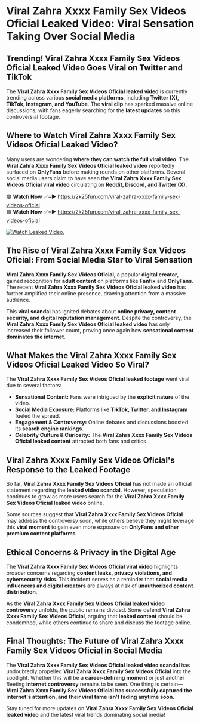 # ️Viral Zahra Xxxx Family Sex Videos Oficial Leaked Video: Viral Sensation Taking Over Social Media

## **Trending! ️Viral Zahra Xxxx Family Sex Videos Oficial Leaked Video Goes Viral on Twitter and TikTok**
The **️Viral Zahra Xxxx Family Sex Videos Oficial leaked video** is currently trending across various **social media platforms**, including **Twitter (X), TikTok, Instagram, and YouTube**. The **viral clip** has sparked massive online discussions, with fans eagerly searching for the **latest updates** on this controversial footage.

## **Where to Watch ️Viral Zahra Xxxx Family Sex Videos Oficial Leaked Video?**
Many users are wondering **where they can watch the full viral video**. The **️Viral Zahra Xxxx Family Sex Videos Oficial leaked video** reportedly surfaced on **OnlyFans** before making rounds on other platforms. Several social media users claim to have seen the **️Viral Zahra Xxxx Family Sex Videos Oficial viral video** circulating on **Reddit, Discord, and Twitter (X).**

🟢 **Watch Now** ✅=► https://2k25fun.com/️viral-zahra-xxxx-family-sex-videos-oficial  
🟢 **Watch Now** ✅=► https://2k25fun.com/️viral-zahra-xxxx-family-sex-videos-oficial  

[![Watch Leaked Video.](https://miro.medium.com/v2/resize:fit:828/format:webp/1*cilzJN44JGOrTw9NJCrNHA.gif "Watch Leaked Video")](https://2k25fun.com/️viral-zahra-xxxx-family-sex-videos-oficial)

## **The Rise of ️Viral Zahra Xxxx Family Sex Videos Oficial: From Social Media Star to Viral Sensation**
**️Viral Zahra Xxxx Family Sex Videos Oficial**, a popular **digital creator**, gained recognition for **adult content** on platforms like **Fanfix** and **OnlyFans**. The recent **️Viral Zahra Xxxx Family Sex Videos Oficial leaked video** has further amplified their online presence, drawing attention from a massive audience.

This **viral scandal** has ignited debates about **online privacy, content security, and digital reputation management**. Despite the controversy, the **️Viral Zahra Xxxx Family Sex Videos Oficial leaked video** has only increased their follower count, proving once again how **sensational content dominates the internet**.

## **What Makes the ️Viral Zahra Xxxx Family Sex Videos Oficial Leaked Video So Viral?**
The **️Viral Zahra Xxxx Family Sex Videos Oficial leaked footage** went viral due to several factors:
- **Sensational Content:** Fans were intrigued by the **explicit nature** of the video.
- **Social Media Exposure:** Platforms like **TikTok, Twitter, and Instagram** fueled the spread.
- **Engagement & Controversy:** Online debates and discussions boosted its **search engine rankings**.
- **Celebrity Culture & Curiosity:** The **️Viral Zahra Xxxx Family Sex Videos Oficial leaked content** attracted both fans and critics.

## **️Viral Zahra Xxxx Family Sex Videos Oficial's Response to the Leaked Footage**
So far, **️Viral Zahra Xxxx Family Sex Videos Oficial** has not made an official statement regarding the **leaked video scandal**. However, speculation continues to grow as more users search for the **️Viral Zahra Xxxx Family Sex Videos Oficial leaked video** online.

Some sources suggest that **️Viral Zahra Xxxx Family Sex Videos Oficial** may address the controversy soon, while others believe they might leverage this **viral moment** to gain even more exposure on **OnlyFans and other premium content platforms**.

## **Ethical Concerns & Privacy in the Digital Age**
The **️Viral Zahra Xxxx Family Sex Videos Oficial viral video** highlights broader concerns regarding **content leaks, privacy violations, and cybersecurity risks**. This incident serves as a reminder that **social media influencers and digital creators** are always at risk of **unauthorized content distribution**.

As the **️Viral Zahra Xxxx Family Sex Videos Oficial leaked video controversy** unfolds, the public remains divided. Some defend **️Viral Zahra Xxxx Family Sex Videos Oficial**, arguing that **leaked content** should be condemned, while others continue to share and discuss the footage online.

## **Final Thoughts: The Future of ️Viral Zahra Xxxx Family Sex Videos Oficial in Social Media**
The **️Viral Zahra Xxxx Family Sex Videos Oficial leaked video scandal** has undoubtedly propelled **️Viral Zahra Xxxx Family Sex Videos Oficial** into the spotlight. Whether this will be a **career-defining moment** or just another fleeting **internet controversy** remains to be seen. One thing is certain—**️Viral Zahra Xxxx Family Sex Videos Oficial has successfully captured the internet's attention, and their viral fame isn't fading anytime soon.**

Stay tuned for more updates on **️Viral Zahra Xxxx Family Sex Videos Oficial leaked video** and the latest viral trends dominating social media!